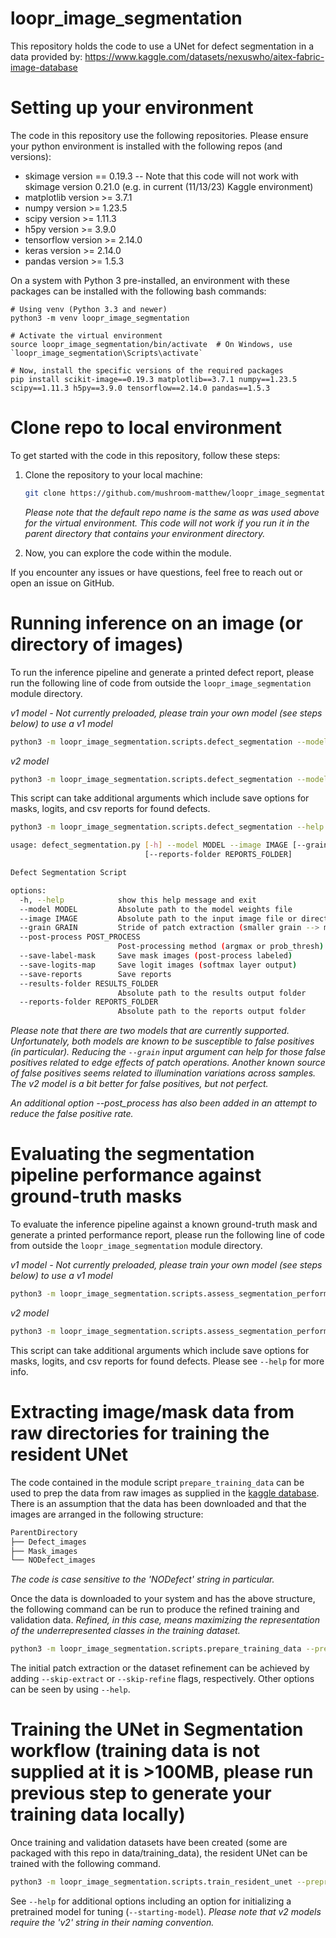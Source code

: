 # loopr_image_segmentation
This repository holds the code to use a UNet for defect segmentation in a data provided by: https://www.kaggle.com/datasets/nexuswho/aitex-fabric-image-database

# Setting up your environment
The code in this repository use the following repositories. Please ensure your python environment is installed with the following repos (and versions):
- skimage version == 0.19.3  -- Note that this code will not work with skimage version 0.21.0 (e.g. in current (11/13/23) Kaggle environment)
- matplotlib version >= 3.7.1
- numpy version >= 1.23.5
- scipy version >= 1.11.3
- h5py version >= 3.9.0
- tensorflow version >= 2.14.0
- keras version >= 2.14.0
- pandas version >= 1.5.3

On a system with Python 3 pre-installed, an environment with these packages can be installed with the following bash commands:
~~~~
# Using venv (Python 3.3 and newer)
python3 -m venv loopr_image_segmentation

# Activate the virtual environment
source loopr_image_segmentation/bin/activate  # On Windows, use `loopr_image_segmentation\Scripts\activate`

# Now, install the specific versions of the required packages
pip install scikit-image==0.19.3 matplotlib==3.7.1 numpy==1.23.5 scipy==1.11.3 h5py==3.9.0 tensorflow==2.14.0 pandas==1.5.3
~~~~

# Clone repo to local environment

To get started with the code in this repository, follow these steps:

1. Clone the repository to your local machine:

    ```bash
    git clone https://github.com/mushroom-matthew/loopr_image_segmentation.git
    ```
    *Please note that the default repo name is the same as was used above for the virtual environment. This code will not work if you run it in the parent directory that contains your environment directory.*
    
2. Now, you can explore the code within the module.

If you encounter any issues or have questions, feel free to reach out or open an issue on GitHub.

# Running inference on an image (or directory of images)

To run the inference pipeline and generate a printed defect report, please run the following line of code from outside the `loopr_image_segmentation` module directory.

*v1 model - Not currently preloaded, please train your own model (see steps below) to use a v1 model*
~~~~bash
python3 -m loopr_image_segmentation.scripts.defect_segmentation --model {/absolute/path/to/}loopr_image_segmentation/models/pretrained_model.h5 --image {/absolute/path/to/image/or/directory/of/images/such/as/}loopr_image_segmentation/data/sample_data/
~~~~

*v2 model*
~~~~bash
python3 -m loopr_image_segmentation.scripts.defect_segmentation --model {/absolute/path/to/}loopr_image_segmentation/models/30epoch_final_model_weights_v2.h5 --image {/absolute/path/to/image/or/directory/of/images/such/as/}loopr_image_segmentation/data/sample_data/
~~~~

This script can take additional arguments which include save options for masks, logits, and csv reports for found defects.

~~~~bash
python3 -m loopr_image_segmentation.scripts.defect_segmentation --help

usage: defect_segmentation.py [-h] --model MODEL --image IMAGE [--grain GRAIN] [--post-process POST_PROCESS] [--save-label-mask] [--save-logits-map] [--save-reports] [--results-folder RESULTS_FOLDER]
                              [--reports-folder REPORTS_FOLDER]

Defect Segmentation Script

options:
  -h, --help            show this help message and exit
  --model MODEL         Absolute path to the model weights file
  --image IMAGE         Absolute path to the input image file or directory
  --grain GRAIN         Stride of patch extraction (smaller grain --> more patches --> more accurate --> longer runtime)
  --post-process POST_PROCESS
                        Post-processing method (argmax or prob_thresh)
  --save-label-mask     Save mask images (post-process labeled)
  --save-logits-map     Save logit images (softmax layer output)
  --save-reports        Save reports
  --results-folder RESULTS_FOLDER
                        Absolute path to the results output folder
  --reports-folder REPORTS_FOLDER
                        Absolute path to the reports output folder
~~~~

*Please note that there are two models that are currently supported. Unfortunately, both models are known to be susceptible to false positives (in particular). Reducing the `--grain` input argument can help for those false positives related to edge effects of patch operations. Another known source of false positives seems related to illumination variations across samples. The v2 model is a bit better for false positives, but not perfect.*

*An additional option --post_process has also been added in an attempt to reduce the false positive rate.*

# Evaluating the segmentation pipeline performance against ground-truth masks

To evaluate the inference pipeline against a known ground-truth mask and generate a printed performance report, please run the following line of code from outside the `loopr_image_segmentation` module directory.

*v1 model - Not currently preloaded, please train your own model (see steps below) to use a v1 model*
~~~~bash
python3 -m loopr_image_segmentation.scripts.assess_segmentation_performance --model {/absolute/path/to/}loopr_image_segmentation/models/pretrained_model.h5 --image~ {/absolute/path/to/image/or/directory/of/images/such/as/}loopr_image_segmentation/data/sample_data/ --mask {/absolute/path/to/image/or/directory/of/images/such/as/}loopr_image_segmentation/data/sample_masks/
~~~~

*v2 model*
~~~~bash
python3 -m loopr_image_segmentation.scripts.assess_segmentation_performance --model {/absolute/path/to/}loopr_image_segmentation/models/30epoch_final_model_weights_v2.h5 --image {/absolute/path/to/image/or/directory/of/images/such/as/}loopr_image_segmentation/data/sample_data/ --mask {/absolute/path/to/image/or/directory/of/images/such/as/}loopr_image_segmentation/data/sample_masks/
~~~~

This script can take additional arguments which include save options for masks, logits, and csv reports for found defects. Please see `--help` for more info.

# Extracting image/mask data from raw directories for training the resident UNet

The code contained in the module script `prepare_training_data` can be used to prep the data from raw images as supplied in the [kaggle database](https://www.kaggle.com/datasets/nexuswho/aitex-fabric-image-database). There is an assumption that the data has been downloaded and that the images are arranged in the following structure:

~~~~bash
ParentDirectory
├── Defect_images
├── Mask_images
└── NODefect_images
~~~~

*The code is case sensitive to the 'NODefect' string in particular.*

Once the data is downloaded to your system and has the above structure, the following command can be run to produce the refined training and validation data. *Refined, in this case, means maximizing the representation of the underrepresented classes in the training dataset.*

~~~~bash
python3 -m loopr_image_segmentation.scripts.prepare_training_data --preprocess v2 --image-dirs {/absolute/path/to/training/Defect_images} {/absolute/path/to/training/NODefect_images} --mask-dirs {/absolute/path/to/Mask_images} --training-folder {/absolute/path/to/}data/training_data/
~~~~

The initial patch extraction or the dataset refinement can be achieved by adding `--skip-extract` or `--skip-refine` flags, respectively. Other options can be seen by using `--help`.

# Training the UNet in Segmentation workflow (training data is not supplied at it is >100MB, please run previous step to generate your training data locally)

Once training and validation datasets have been created (some are packaged with this repo in data/training_data), the resident UNet can be trained with the following command.

~~~~bash
python3 -m loopr_image_segmentation.scripts.train_resident_unet --preprocess v2 --data-path {/absolute/path/to/model/save/directory/such/as}/loopr_image_segmentation/models/ --training-data {/absolute/path/to/training_data/such/as}/training_data/training_patches_pv2.h5 --validation-data {/absolute/path/to/training_data/such/as}/training_data/validation_patches_pv2.h5
~~~~

See `--help` for additional options including an option for initializing a pretrained model for tuning (`--starting-model`). *Please note that v2 models require the 'v2' string in their naming convention.*